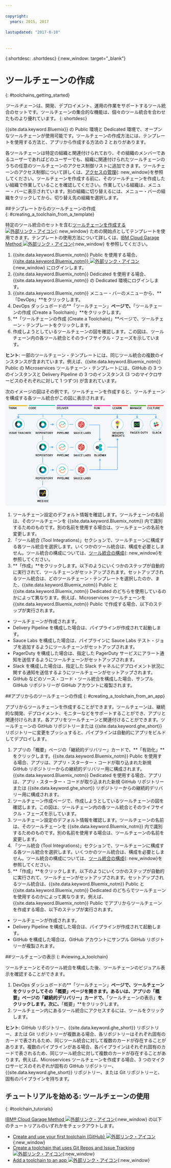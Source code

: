 ```yaml
---

copyright:
  years: 2015, 2017

lastupdated: "2017-8-18"


---
```


{:shortdesc: .shortdesc}
{:new_window: target="_blank"}

# ツールチェーンの作成
{: #toolchains_getting_started}

*ツールチェーン*は、開発、デプロイメント、運用の作業をサポートするツール統合のセットです。ツールチェーンの集合的な機能は、個々のツール統合を合わせたものより優れています。
{: shortdesc}

{{site.data.keyword.Bluemix}} の Public 環境と Dedicated 環境で、オープンなツールチェーンが使用可能です。ツールチェーンの作成方法には、テンプレートを使用する方法と、アプリから作成する方法の 2 とおりがあります。

各ツールチェーンは特定の組織と関連付けられており、その組織のメンバーであるユーザーであればどのユーザーでも、組織に関連付けられたツールチェーンのうちの任意のツールチェーンのアクセス制御リストに追加できます。ツールチェーンのアクセス制御について詳しくは、[アクセスの管理](/docs/services/ContinuousDelivery/toolchains_using.html#managing_access){: new_window}を参照してください。ツールチェーンを作成する前に、そのツールチェーンを作成したい組織で作業していることを確認してください。作業している組織は、メニュー・バーに表示されています。別の組織に切り替えるには、メニュー・バーの組織をクリックしてから、切り替え先の組織を選択します。


##テンプレートからのツールチェーンの作成   
{: #creating_a_toolchain_from_a_template}

特定のツール統合のセットを含む[ツールチェーンを作成する ![外部リンク・アイコン](../../icons/launch-glyph.svg "外部リンク・アイコン")](https://console.bluemix.net/devops/create){: new_window} ための開始点としてテンプレートを使用できます。テンプレートの使用方法について詳しくは、[IBM Cloud Garage Method ![外部リンク・アイコン](../../icons/launch-glyph.svg "外部リンク・アイコン")](https://www.ibm.com/devops/method/category/tools){:new_window} を参照してください。

1. {{site.data.keyword.Bluemix_notm}} Public を使用する場合、[{{site.data.keyword.Bluemix_notm}} ![外部リンク・アイコン](../../icons/launch-glyph.svg "外部リンク・アイコン")](http://console.bluemix.net){:new_window} にログインします。
1. {{site.data.keyword.Bluemix_notm}} Dedicated を使用する場合、{{site.data.keyword.Bluemix_notm}} の Dedicated 環境にログインします。
1. {{site.data.keyword.Bluemix_notm}} メニュー・バーのメニューから、**「DevOps」**をクリックします。
1. DevOps ダッシュボードの**「ツールチェーン」**ページで、**「ツールチェーンの作成 (Create a Toolchain)」**をクリックします。
1. **「ツールチェーンの作成 (Create a Toolchain)」**ページで、ツールチェーン・テンプレートをクリックします。
1. 作成しようとしているツールチェーンの図を確認します。この図は、ツールチェーン内の各ツール統合とそのライフサイクル・フェーズを示しています。

 **ヒント**: 一部のツールチェーン・テンプレートには、同じツール統合の複数のインスタンスが含まれています。例えば、{{site.data.keyword.Bluemix_notm}} Public の Microservices ツールチェーン・テンプレートには、GitHub の 3 つのインスタンスと Delivery Pipeline の 3 つのインスタンス (3 つのマイクロサービスのそれぞれに対して 1 つずつ) が含まれています。

 次のイメージの図はその例です。ツールチェーンを作成すると、ツールチェーンを構成する各ツール統合がこの図に表示されます。![ツールチェーンの図](images/toolchain_diagram.png)

1. ツールチェーン設定のデフォルト情報を確認します。ツールチェーンの名前は、そのツールチェーンを {{site.data.keyword.Bluemix_notm}} 内で識別するためのものです。別の名前を使用する場合は、ツールチェーンの名前を変更します。  
1. 「ツール統合 (Tool Integrations)」セクションで、ツールチェーンに構成する各ツール統合を選択します。いくつかのツール統合は、構成を必要としません。ツール統合の構成については、[ツール統合の構成](/docs/services/ContinuousDelivery/toolchains_integrations.html){: new_window}を参照してください。
1. **「作成」**をクリックします。以下のようにいくつかのステップが自動的に実行されて、ツールチェーンがセットアップされます。セットアップされるツール統合は、どのツールチェーン・テンプレートを選択したのか、また、{{site.data.keyword.Bluemix_notm}} Public と {{site.data.keyword.Bluemix_notm}} Dedicated のどちらを使用しているのかによって異なります。例えば、Microservices ツールチェーンを {{site.data.keyword.Bluemix_notm}} Public で作成する場合、以下のステップが実行されます。

 * ツールチェーンが作成されます。
 * Delivery Pipeline を構成した場合は、パイプラインが作成されて起動します。
 * Sauce Labs を構成した場合は、パイプラインに Sauce Labs テスト・ジョブを追加するようにツールチェーンがセットアップされます。
 * PagerDuty を構成した場合は、指定した PagerDuty サービスにアラート通知を送信するようにツールチェーンがセットアップされます。
 * Slack を構成した場合は、指定した Slack チャネルにデプロイメント状況に関する通知を送信するようにツールチェーンがセットアップされます。
 * GitHub などのソース・コード・ツール統合を構成した場合、サンプル GitHub リポジトリーが GitHub アカウントに複製されます。


##アプリからのツールチェーンの作成
{: #creating_a_toolchain_from_an_app}

アプリからツールチェーンを作成することができます。ツールチェーンは、継続的な開発、デプロイメント、モニターなどをサポートすることができ、アプリと関連付けられます。各アプリをツールチェーンと関連付けることができます。ツールチェーンの GitHub リポジトリーまたは {{site.data.keyword.ghe_short}} リポジトリーに変更をプッシュすると、パイプラインは自動的にアプリをビルドしてデプロイします。  

1. アプリの「概要」ページの「継続的デリバリー」カードで、**「有効化」**をクリックします。{{site.data.keyword.Bluemix_notm}} Public を使用する場合、アプリは、アプリ・スターター・コードが取り込まれた新規 GitHub リポジトリーからの継続的デリバリー用に構成されます。{{site.data.keyword.Bluemix_notm}} Dedicated を使用する場合、アプリは、アプリ・スターター・コードが取り込まれた新規 GitHub リポジトリーまたは {{site.data.keyword.ghe_short}} リポジトリーからの継続的デリバリー用に構成されます。
1. ツールチェーン作成ページで、作成しようとしているツールチェーンの図を確認します。この図は、ツールチェーン内の各ツール統合とそのライフサイクル・フェーズを示しています。
1. ツールチェーン設定のデフォルト情報を確認します。ツールチェーンの名前は、そのツールチェーンを {{site.data.keyword.Bluemix_notm}} 内で識別するためのものです。別の名前を使用する場合は、ツールチェーンの名前を変更します。
1. 「ツール統合 (Tool Integrations)」セクションで、ツールチェーンに構成する各ツール統合を選択します。いくつかのツール統合は、構成を必要としません。ツール統合の構成については、[ツール統合の構成](/docs/services/ContinuousDelivery/toolchains_integrations.html){: new_window}を参照してください。
1. **「作成」**をクリックします。以下のようにいくつかのステップが自動的に実行されて、ツールチェーンがセットアップされます。セットアップされるツール統合は、{{site.data.keyword.Bluemix_notm}} Public と {{site.data.keyword.Bluemix_notm}} Dedicated のどちらでツールチェーンを使用するのかによって異なります。例えば、{{site.data.keyword.Bluemix_notm}} Public でアプリからツールチェーンを作成する場合、以下のステップが実行されます。

 * ツールチェーンが作成されます。
 * Delivery Pipeline を構成した場合は、パイプラインが作成されて起動します。
 * GitHub を構成した場合は、GitHub アカウントにサンプル GitHub リポジトリーが複製されます。


##ツールチェーンの表示
{: #viewing_a_toolchain}

ツールチェーンとそのツール統合を構成した後、ツールチェーンのビジュアル表示を確認することができます。

1. DevOps ダッシュボードの**「ツールチェーン」**ページで、ツールチェーンをクリックしてその「概要」ページを開きます。あるいは、アプリの「概要」ページの「継続的デリバリー」カードで、**「ツールチェーンの表示」**をクリックします。次に、**「概要」**をクリックします。
2. ツールチェーン内にあるツール統合にアクセスするには、ツールをクリックします。

 **ヒント**: GitHub リポジトリー、{{site.data.keyword.ghe_short}} リポジトリー、または Git リポジトリーが複数ある場合、各リポジトリーはそれぞれ固有のカードで表されるため、同じツール統合に対して複数のカードが存在することがあります。複数のパイプラインがある場合、各パイプラインはそれぞれ固有のカードで表されるため、同じツール統合に対して複数のカードが存在することがあります。例えば、Microservices ツールチェーンを作成する場合、3 つのマイクロサービスのそれぞれが固有の GitHub リポジトリー、{{site.data.keyword.ghe_short}} リポジトリー、または Git リポジトリーと、固有のパイプラインを持ちます。

## チュートリアルを始める: ツールチェーンの使用
{: #toolchain_tutorials}

[IBM&reg; Cloud Garage Method ![外部リンク・アイコン](../../icons/launch-glyph.svg "外部リンク・アイコン")](https://www.ibm.com/devops/method){:new_window} の以下のチュートリアルのいずれかをチェックアウトします。
  * [Create and use your first toolchain (GitHub) ![外部リンク・アイコン](../../icons/launch-glyph.svg "外部リンク・アイコン")](https://www.ibm.com/devops/method/tutorials/tutorial_toolchain_flow?task=1){:new_window}
  * [Create a toolchain that uses Git Repos and Issue Tracking ![外部リンク・アイコン](../../icons/launch-glyph.svg "外部リンク・アイコン")](https://www.ibm.com/devops/method/tutorials/tutorial_toolchain_cfv2?task=1){:new_window}
  * [Add a toolchain to an app ![外部リンク・アイコン](../../icons/launch-glyph.svg "外部リンク・アイコン")](https://www.ibm.com/devops/method/tutorials/tutorial_app_to_toolchain?task=1){:new_window}
